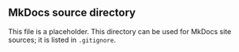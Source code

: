 ## MkDocs source directory

This file is a placeholder. This directory can be used for MkDocs site sources; it is listed in `.gitignore`.

